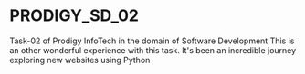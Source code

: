 # PRODIGY_SD_02
Task-02 of Prodigy InfoTech in the domain of
Software Development This is an other wonderful experience with this task.
It's been an incredible journey exploring new websites using Python

